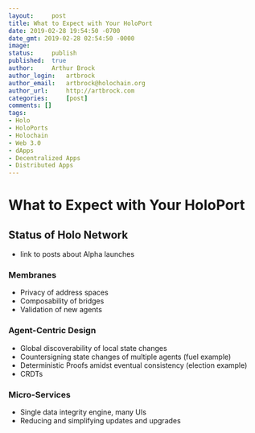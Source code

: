 ```yaml
---
layout: 	post
title: What to Expect with Your HoloPort
date: 2019-02-28 19:54:50 -0700
date_gmt: 2019-02-28 02:54:50 -0000
image: 		
status: 	publish
published: 	true
author: 	Arthur Brock
author_login: 	artbrock
author_email: 	artbrock@holochain.org
author_url: 	http://artbrock.com
categories: 	[post]
comments: []
tags:
- Holo
- HoloPorts
- Holochain
- Web 3.0
- dApps
- Decentralized Apps
- Distributed Apps
---
```


#  What to Expect with Your HoloPort

## Status of Holo Network
 - link to posts about Alpha launches
 
### Membranes
 * Privacy of address spaces
 * Composability of bridges
 * Validation of new agents
### Agent-Centric Design
 * Global discoverability of local state changes
 * Countersigning state changes of multiple agents (fuel example)
 * Deterministic Proofs amidst eventual consistency (election example)
 * CRDTs
### Micro-Services
 * Single data integrity engine, many UIs
 * Reducing and simplifying updates and upgrades
